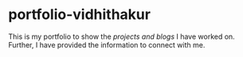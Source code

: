 # portfolio-vidhithakur
This is my portfolio to show the *projects and blogs* I have worked on. Further, I have provided the information to connect with me.
